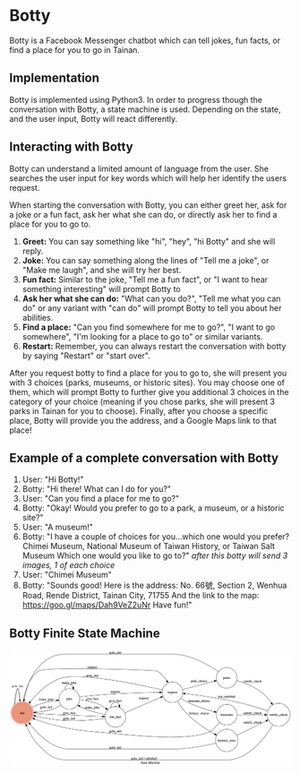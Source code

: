 # Botty
Botty is a Facebook Messenger chatbot which can tell jokes, fun facts, or find a place for you to go in Tainan. 

## Implementation
Botty is implemented using Python3. In order to progress though the conversation with Botty, a state machine is used. Depending on the state, and the user input, Botty will react differently. 

## Interacting with Botty
Botty can understand a limited amount of language from the user. She searches the user input for key words which will help her identify the users request. 

When starting the conversation with Botty, you can either greet her, ask for a joke or a fun fact, ask her what she can do, or directly ask her to find a place for you to go to. 
1. **Greet:** You can say something like "hi", "hey", "hi Botty" and she will reply.
2. **Joke:** You can say something along the lines of "Tell me a joke", or "Make me laugh", and she will try her best.
3. **Fun fact:** Similar to the joke, "Tell me a fun fact", or "I want to hear something interesting" will prompt Botty to
4. **Ask her what she can do:** "What can you do?", "Tell me what you can do" or any variant with "can do" will prompt Botty to tell you about her abilities. 
5. **Find a place:** "Can you find somewhere for me to go?", "I want to go somewhere", "I'm looking for a place to go to" or similar variants.
6. **Restart:** Remember, you can always restart the conversation with botty by saying "Restart" or "start over".

After you request botty to find a place for you to go to, she will present you with 3 choices (parks, museums, or historic sites). You may choose one of them, which will prompt Botty to further give you additional 3 choices in the category of your choice (meaning if you chose parks, she will present 3 parks in Tainan for you to choose). Finally, after you choose a specific place, Botty will provide you the address, and a Google Maps link to that place!

## Example of a complete conversation with Botty
1. User: "Hi Botty!"
2. Botty: "Hi there! What can I do for you?"
3. User: "Can you find a place for me to go?"
4. Botty: "Okay! Would you prefer to go to a park, a museum, or a historic site?"
5. User: "A museum!"
6. Botty: "I have a couple of choices for you...which one would you prefer? Chimei Museum, National Museum of Taiwan History, or Taiwan Salt Museum Which one would you like to go to?" *after this botty will send 3 images, 1 of each choice*
7. User: "Chimei Museum"
8. Botty: "Sounds good! Here is the address: No. 66號, Section 2, Wenhua Road, Rende District, Tainan City, 71755 And the link to the map: https://goo.gl/maps/Dah9VeZ2uNr Have fun!"

## Botty Finite State Machine

![Botty FSM](FSM_graph.png)





